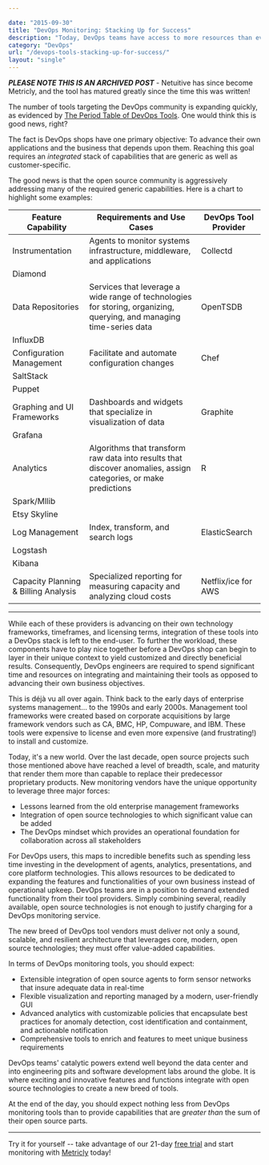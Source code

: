 ```yaml
---

date: "2015-09-30"
title: "DevOps Monitoring: Stacking Up for Success"
description: "Today, DevOps teams have access to more resources than ever to manage their applications. How do your DevOps monitoring tools stack up?"
category: "DevOps"
url: "/devops-tools-stacking-up-for-success/"
layout: "single"
---
```

***PLEASE NOTE THIS IS AN ARCHIVED POST*** - Netuitive has since become Metricly, and the tool has matured greatly since the time this was written!

The number of tools targeting the DevOps community is expanding quickly, as evidenced by [The Period Table of DevOps Tools](https://xebialabs.com/periodic-table-of-devops-tools/).   One would think this is good news, right?

The fact is DevOps shops have one primary objective:  To advance their own applications and the business that depends upon them. Reaching this goal requires an *integrated* stack of capabilities that are generic as well as customer-specific.

The good news is that the open source community is aggressively addressing many of the required generic capabilities.  Here is a chart to highlight some examples:

| Feature Capability                   | Requirements and Use Cases                                                                                           | DevOps Tool Provider |
|--------------------------------------|----------------------------------------------------------------------------------------------------------------------|----------------------|
| Instrumentation                      | Agents to monitor systems infrastructure, middleware, and applications                                               | Collectd             |
| Diamond                              |                                                                                                                      |                      |
| Data Repositories                    | Services that leverage a wide range of technologies for storing, organizing, querying, and managing time-series data | OpenTSDB             |
| InfluxDB                             |                                                                                                                      |                      |
| Configuration Management             | Facilitate and automate configuration changes                                                                        | Chef                 |
| SaltStack                            |                                                                                                                      |                      |
| Puppet                               |                                                                                                                      |                      |
| Graphing and UI Frameworks           | Dashboards and widgets that specialize in visualization of data                                                      | Graphite             |
| Grafana                              |                                                                                                                      |                      |
| Analytics                            | Algorithms that transform raw data into results that discover anomalies, assign categories, or make predictions      | R                    |
| Spark/Mllib                          |                                                                                                                      |                      |
| Etsy Skyline                         |                                                                                                                      |                      |
| Log Management                       | Index, transform, and search logs                                                                                    | ElasticSearch        |
| Logstash                             |                                                                                                                      |                      |
| Kibana                               |                                                                                                                      |                      |
| Capacity Planning & Billing Analysis | Specialized reporting for measuring capacity and analyzing cloud costs                                               | Netflix/ice for AWS  |
___

While each of these providers is advancing on their own technology frameworks, timeframes, and licensing terms, integration of these tools into a DevOps stack is left to the end-user. To further the workload, these components have to play nice together before a DevOps shop can begin to layer in their unique context to yield customized and directly beneficial results. Consequently, DevOps engineers are required to spend significant time and resources on integrating and maintaining their tools as opposed to advancing their own business objectives.

This is déjà vu all over again. Think back to the early days of enterprise systems management... to the 1990s and early 2000s.  Management tool frameworks were created based on corporate acquisitions by large framework vendors such as CA, BMC, HP, Compuware, and IBM.  These tools were expensive to license and even more expensive (and frustrating!) to install and customize.

Today, it's a new world. Over the last decade, open source projects such those mentioned above have reached a level of breadth, scale, and maturity that render them more than capable to replace their predecessor proprietary products.   New monitoring vendors have the unique opportunity to leverage three major forces:

-   Lessons learned from the old enterprise management frameworks
-   Integration of open source technologies to which significant value can be added
-   The DevOps mindset which provides an operational foundation for collaboration across all stakeholders

For DevOps users, this maps to incredible benefits such as spending less time investing in the development of agents, analytics, presentations, and core platform technologies. This allows resources to be dedicated to expanding the features and functionalities of your own business instead of operational upkeep. DevOps teams are in a position to demand extended functionality from their tool providers. Simply combining several, readily available, open source technologies is not enough to justify charging for a DevOps monitoring service.

The new breed of DevOps tool vendors must deliver not only a sound, scalable, and resilient architecture that leverages core, modern, open source technologies; they must offer value-added capabilities.

In terms of DevOps monitoring tools, you should expect:

-   Extensible integration of open source agents to form sensor networks that insure adequate data in real-time
-   Flexible visualization and reporting managed by a modern, user-friendly GUI
-   Advanced analytics with customizable policies that encapsulate best practices for anomaly detection, cost identification and containment, and actionable notification
-   Comprehensive tools to enrich and features to meet unique business requirements

DevOps teams' catalytic powers extend well beyond the data center and into engineering pits and software development labs around the globe. It is where exciting and innovative features and functions integrate with open source technologies to create a new breed of tools.

At the end of the day, you should expect nothing less from DevOps monitoring tools than to provide capabilities that are *greater than* the sum of their open source parts.

* * * * *

Try it for yourself -- take advantage of our 21-day [free trial](/signup) and start monitoring with [Metricly](/) today!
